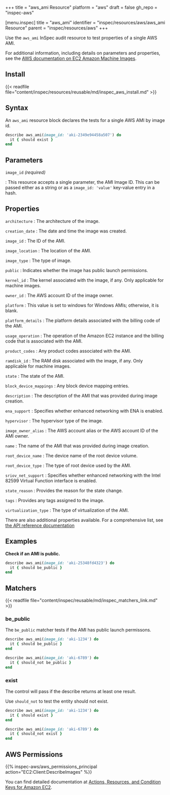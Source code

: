 +++
title = "aws_ami Resource"
platform = "aws"
draft = false
gh_repo = "inspec-aws"

[menu.inspec]
title = "aws_ami"
identifier = "inspec/resources/aws/aws_ami Resource"
parent = "inspec/resources/aws"
+++

Use the `aws_ami` InSpec audit resource to test properties of a single AWS AMI.

For additional information, including details on parameters and properties, see the [AWS documentation on EC2 Amazon Machine Images](https://docs.aws.amazon.com/AWSEC2/latest/UserGuide/AMIs.html).

## Install

{{< readfile file="content/inspec/resources/reusable/md/inspec_aws_install.md" >}}

## Syntax

An `aws_ami` resource block declares the tests for a single AWS AMI by image id.

```ruby
describe aws_ami(image_id: 'aki-2349e94458a507') do
  it { should exist }
end
```

## Parameters

`image_id` _(required)_

: This resource accepts a single parameter, the AMI Image ID.
  This can be passed either as a string or as a `image_id: 'value'` key-value entry in a hash.

## Properties

`architecture`
: The architecture of the image.

`creation_date`
: The date and time the image was created.

`image_id`
: The ID of the AMI.

`image_location`
: The location of the AMI.

`image_type`
: The type of image.

`public`
: Indicates whether the image has public launch permissions.

`kernel_id`
: The kernel associated with the image, if any. Only applicable for machine images.

`owner_id`
: The AWS account ID of the image owner.

`platform`
: This value is set to windows for Windows AMIs; otherwise, it is blank.

`platform_details`
: The platform details associated with the billing code of the AMI.

`usage_operation`
: The operation of the Amazon EC2 instance and the billing code that is associated with the AMI.

`product_codes`
: Any product codes associated with the AMI.

`ramdisk_id`
: The RAM disk associated with the image, if any. Only applicable for machine images.

`state`
: The state of the AMI.

`block_device_mappings`
: Any block device mapping entries.

`description`
: The description of the AMI that was provided during image creation.

`ena_support`
: Specifies whether enhanced networking with ENA is enabled.

`hypervisor`
: The hypervisor type of the image.

`image_owner_alias`
: The AWS account alias or the AWS account ID of the AMI owner.

`name`
: The name of the AMI that was provided during image creation.

`root_device_name`
: The device name of the root device volume.

`root_device_type`
: The type of root device used by the AMI.

`sriov_net_support`
: Specifies whether enhanced networking with the Intel 82599 Virtual Function interface is enabled.

`state_reason`
: Provides the reason for the state change.

`tags`
: Provides any tags assigned to the image.

`virtualization_type`
: The type of virtualization of the AMI.

There are also additional properties available. For a comprehensive list, see [the API reference documentation](https://docs.aws.amazon.com/AWSEC2/latest/APIReference/API_Image.html)

## Examples

**Check if an AMI is public.**

```ruby
describe aws_ami(image_id: 'aki-25348fd4323') do
  it { should be_public }
end
```

## Matchers

{{< readfile file="content/inspec/reusable/md/inspec_matchers_link.md" >}}

### be_public

The `be_public` matcher tests if the AMI has public launch permissons.

```ruby
describe aws_ami(image_id: 'aki-1234') do
  it { should be_public }
end
```

```ruby
describe aws_ami(image_id: 'aki-6789') do
  it { should_not be_public }
end
```

### exist

The control will pass if the describe returns at least one result.

Use `should_not` to test the entity should not exist.

```ruby
describe aws_ami(image_id: 'aki-1234') do
  it { should exist }
end
```

```ruby
describe aws_ami(image_id: 'aki-6789') do
  it { should_not exist }
end
```

## AWS Permissions

{{% inspec-aws/aws_permissions_principal action="EC2:Client:DescribeImages" %}}

You can find detailed documentation at [Actions, Resources, and Condition Keys for Amazon EC2](https://docs.aws.amazon.com/IAM/latest/UserGuide/list_amazonec2.html).
